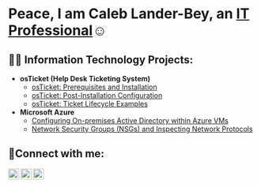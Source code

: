 <h1>Peace, I am Caleb Lander-Bey, an <a href="https://linkedin.com/in/Josh">IT Professional</a>☺</h1>

<h2>👨‍💻 Information Technology Projects:</h2>

- <b>osTicket (Help Desk Ticketing System)</b>
  - [osTicket: Prerequisites and Installation](https://github.com/calebdagreat/osticket-prereqs)
  - [osTicket: Post-Installation Configuration](https://github.com/calebdagreat/post-install-config)
  - [osTicket: Ticket Lifecycle Examples](https://github.com/calebdagreat/ticket-lifecycle)
- <b>Microsoft Azure</b>
  - [Configuring On-premises Active Directory within Azure VMs](https://github.com/calebdagreat/configure-ad)
  - [Network Security Groups (NSGs) and Inspecting Network Protocols](https://github.com/calebdagreat/azure-network-protocols)

<h2>🤳Connect with me:</h2>

[<img align="left" alt="Josh | Twitter" width="22px" src="https://cdn.jsdelivr.net/npm/simple-icons@v3/icons/twitter.svg" />][twitter]
[<img align="left" alt="Josh | LinkedIn" width="22px" src="https://cdn.jsdelivr.net/npm/simple-icons@v3/icons/linkedin.svg" />][linkedin]
[<img align="left" alt="Josh | Instagram" width="22px" src="https://cdn.jsdelivr.net/npm/simple-icons@v3/icons/instagram.svg" />][instagram]

[twitter]: https://twitter.com/
[instagram]: https://www.instagram.com/calebdagreat13
[linkedin]: https://linkedin.com/
